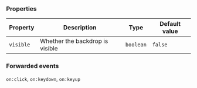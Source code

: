 ### Properties

| Property  | Description                     | Type      | Default value |
|-----------|---------------------------------|-----------|---------------|
| `visible` | Whether the backdrop is visible | `boolean` | `false`       |

### Forwarded events

`on:click`, `on:keydown`, `on:keyup`